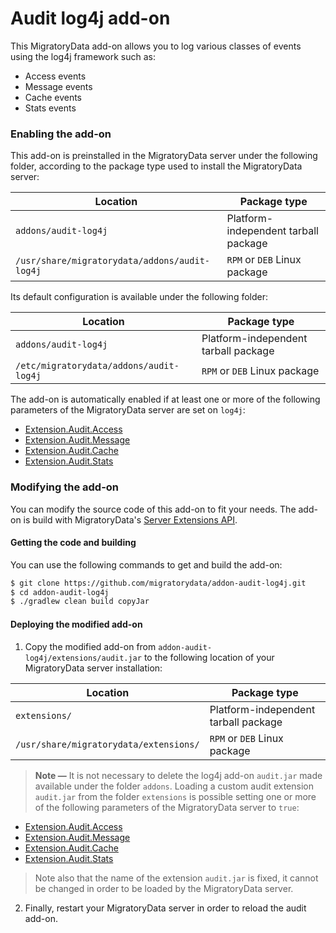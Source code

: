 # Audit log4j add-on

This MigratoryData add-on allows you to log various classes of events using the log4j framework such as:
* Access events
* Message events 
* Cache events 
* Stats events 

### Enabling the add-on

This add-on is preinstalled in the MigratoryData server under the following folder,
according to the package type used to install the MigratoryData server:

| Location                                       | Package type                         |
|------------------------------------------------|--------------------------------------|
| `addons/audit-log4j`                           | Platform-independent tarball package |
| `/usr/share/migratorydata/addons/audit-log4j`  | `RPM` or `DEB` Linux package         |

Its default configuration is available under the following folder:

| Location                                    | Package type                         |
|---------------------------------------------|--------------------------------------|
| `addons/audit-log4j`                        | Platform-independent tarball package |
| `/etc/migratorydata/addons/audit-log4j`     | `RPM` or `DEB` Linux package         |

The add-on is automatically enabled if at least one or more of the following parameters of the MigratoryData server are set on `log4j`:
* <a target="_blank" href="https://migratorydata.com/docs/migratorydata/configuration/advanced-paramters/#extensionauditaccess">Extension.Audit.Access</a>
* <a target="_blank" href="https://migratorydata.com/docs/migratorydata/configuration/advanced-paramters/#extensionauditmessage">Extension.Audit.Message</a>
* <a target="_blank" href="https://migratorydata.com/docs/migratorydata/configuration/advanced-paramters/#extensionauditcache">Extension.Audit.Cache</a>
* <a target="_blank" href="https://migratorydata.com/docs/migratorydata/configuration/advanced-paramters/#extensionauditstats">Extension.Audit.Stats</a>

### Modifying the add-on

You can modify the source code of this add-on to fit your needs. The add-on is build with MigratoryData's <a target="_blank" href="https://mvnrepository.com/artifact/com.migratorydata/server-extensions-api">Server Extensions API</a>.

#### Getting the code and building

You can use the following commands to get and build the add-on:

```bash
$ git clone https://github.com/migratorydata/addon-audit-log4j.git
$ cd addon-audit-log4j
$ ./gradlew clean build copyJar
```

#### Deploying the modified add-on

1. Copy the modified add-on from `addon-audit-log4j/extensions/audit.jar` to the following location of your MigratoryData server installation:

| Location                          | Package type                         |
|-----------------------------------|--------------------------------------|
| `extensions/`                     | Platform-independent tarball package |
| `/usr/share/migratorydata/extensions/`  | `RPM` or `DEB` Linux package         |

> **Note &mdash;**
> It is not necessary to delete the log4j add-on `audit.jar` made available under the folder `addons`. Loading a custom audit extension 
> `audit.jar` from the folder `extensions` is possible setting one or more of the following parameters of the MigratoryData server to `true`: 
* <a target="_blank" href="https://migratorydata.com/docs/migratorydata/configuration/advanced-paramters/#extensionauditaccess">Extension.Audit.Access</a>
* <a target="_blank" href="https://migratorydata.com/docs/migratorydata/configuration/advanced-paramters/#extensionauditmessage">Extension.Audit.Message</a>
* <a target="_blank" href="https://migratorydata.com/docs/migratorydata/configuration/advanced-paramters/#extensionauditcache">Extension.Audit.Cache</a>
* <a target="_blank" href="https://migratorydata.com/docs/migratorydata/configuration/advanced-paramters/#extensionauditstats">Extension.Audit.Stats</a>
> Note also that the name of the extension `audit.jar` is fixed, it cannot be changed in order to be loaded by the MigratoryData server. 

2. Finally, restart your MigratoryData server in order to reload the audit add-on.
